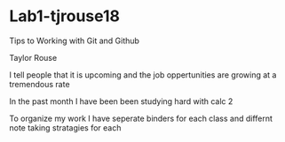 # Lab1-tjrouse18

Tips to Working with Git and Github

Taylor Rouse

I tell people that it is upcoming and the job oppertunities are growing at a tremendous rate

In the past month I have been been studying hard with calc 2

To organize my work I have seperate binders for each class and differnt note taking stratagies for each
